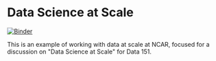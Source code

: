 # Data Science at Scale
[![Binder](https://mybinder.org/badge_logo.svg)](https://mybinder.org/v2/gh/mgrover1/valpo-data-151-demo/main)

This is an example of working with data at scale at NCAR, focused for a discussion on "Data Science at Scale" for Data 151.


